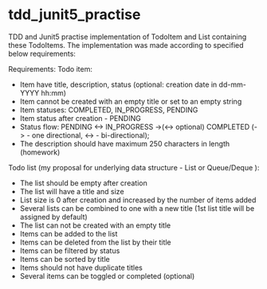 # tdd_junit5_practise
TDD and Junit5 practise implementation of TodoItem and List containing these TodoItems.
The implementation was made according to specified below requirements:

Requirements:
Todo item:
 - Item have title, description, status (optional: creation date in dd-mm-YYYY hh:mm)
 - Item cannot be created with an empty title or set to an empty string
 - Item statuses: COMPLETED, IN_PROGRESS, PENDING
 - Item status after creation - PENDING
 - Status flow: PENDING <-> IN_PROGRESS ->(<-> optional) COMPLETED (-> - one directional, <-> - bi-directional); 
 - The description should have maximum 250 characters in length (homework)
 
Todo list (my proposal for underlying data structure - List or Queue/Deque ):
 - The list should be empty after creation
 - The list will have a title and size
 - List size is 0 after creation and increased by the number of items added
 - Several lists can be combined to one with a new title (1st list title will be assigned by default)
 - The list can not be created with an empty title
 - Items can be added to the list
 - Items can be deleted from the list by their title
 - Items can be filtered by status
 - Items can be sorted by title
 - Items should not have duplicate titles
 - Several items can be toggled or completed (optional)

